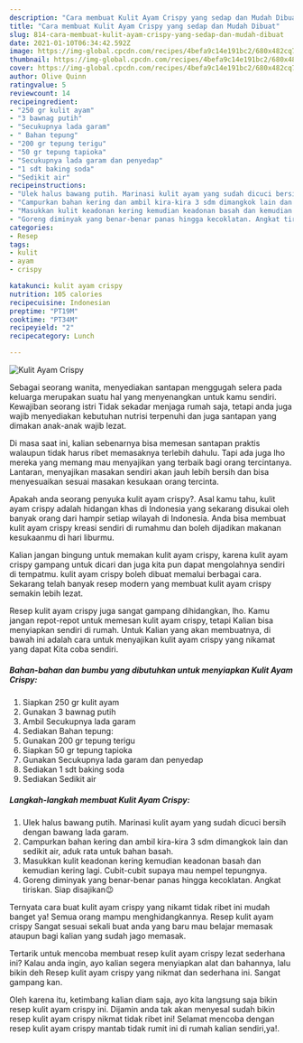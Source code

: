 ```yaml
---
description: "Cara membuat Kulit Ayam Crispy yang sedap dan Mudah Dibuat"
title: "Cara membuat Kulit Ayam Crispy yang sedap dan Mudah Dibuat"
slug: 814-cara-membuat-kulit-ayam-crispy-yang-sedap-dan-mudah-dibuat
date: 2021-01-10T06:34:42.592Z
image: https://img-global.cpcdn.com/recipes/4befa9c14e191bc2/680x482cq70/kulit-ayam-crispy-foto-resep-utama.jpg
thumbnail: https://img-global.cpcdn.com/recipes/4befa9c14e191bc2/680x482cq70/kulit-ayam-crispy-foto-resep-utama.jpg
cover: https://img-global.cpcdn.com/recipes/4befa9c14e191bc2/680x482cq70/kulit-ayam-crispy-foto-resep-utama.jpg
author: Olive Quinn
ratingvalue: 5
reviewcount: 14
recipeingredient:
- "250 gr kulit ayam"
- "3 bawnag putih"
- "Secukupnya lada garam"
- " Bahan tepung"
- "200 gr tepung terigu"
- "50 gr tepung tapioka"
- "Secukupnya lada garam dan penyedap"
- "1 sdt baking soda"
- "Sedikit air"
recipeinstructions:
- "Ulek halus bawang putih. Marinasi kulit ayam yang sudah dicuci bersih dengan bawang lada garam."
- "Campurkan bahan kering dan ambil kira-kira 3 sdm dimangkok lain dan sedikit air, aduk rata untuk bahan basah."
- "Masukkan kulit keadonan kering kemudian keadonan basah dan kemudian kering lagi. Cubit-cubit supaya mau nempel tepungnya."
- "Goreng diminyak yang benar-benar panas hingga kecoklatan. Angkat tiriskan. Siap disajikan😉"
categories:
- Resep
tags:
- kulit
- ayam
- crispy

katakunci: kulit ayam crispy 
nutrition: 105 calories
recipecuisine: Indonesian
preptime: "PT19M"
cooktime: "PT34M"
recipeyield: "2"
recipecategory: Lunch

---
```



![Kulit Ayam Crispy](https://img-global.cpcdn.com/recipes/4befa9c14e191bc2/680x482cq70/kulit-ayam-crispy-foto-resep-utama.jpg)

Sebagai seorang wanita, menyediakan santapan menggugah selera pada keluarga merupakan suatu hal yang menyenangkan untuk kamu sendiri. Kewajiban seorang istri Tidak sekadar menjaga rumah saja, tetapi anda juga wajib menyediakan kebutuhan nutrisi terpenuhi dan juga santapan yang dimakan anak-anak wajib lezat.

Di masa  saat ini, kalian sebenarnya bisa memesan santapan praktis walaupun tidak harus ribet memasaknya terlebih dahulu. Tapi ada juga lho mereka yang memang mau menyajikan yang terbaik bagi orang tercintanya. Lantaran, menyajikan masakan sendiri akan jauh lebih bersih dan bisa menyesuaikan sesuai masakan kesukaan orang tercinta. 



Apakah anda seorang penyuka kulit ayam crispy?. Asal kamu tahu, kulit ayam crispy adalah hidangan khas di Indonesia yang sekarang disukai oleh banyak orang dari hampir setiap wilayah di Indonesia. Anda bisa membuat kulit ayam crispy kreasi sendiri di rumahmu dan boleh dijadikan makanan kesukaanmu di hari liburmu.

Kalian jangan bingung untuk memakan kulit ayam crispy, karena kulit ayam crispy gampang untuk dicari dan juga kita pun dapat mengolahnya sendiri di tempatmu. kulit ayam crispy boleh dibuat memalui berbagai cara. Sekarang telah banyak resep modern yang membuat kulit ayam crispy semakin lebih lezat.

Resep kulit ayam crispy juga sangat gampang dihidangkan, lho. Kamu jangan repot-repot untuk memesan kulit ayam crispy, tetapi Kalian bisa menyiapkan sendiri di rumah. Untuk Kalian yang akan membuatnya, di bawah ini adalah cara untuk menyajikan kulit ayam crispy yang nikamat yang dapat Kita coba sendiri.

<!--inarticleads1-->

##### Bahan-bahan dan bumbu yang dibutuhkan untuk menyiapkan Kulit Ayam Crispy:

1. Siapkan 250 gr kulit ayam
1. Gunakan 3 bawnag putih
1. Ambil Secukupnya lada garam
1. Sediakan  Bahan tepung:
1. Gunakan 200 gr tepung terigu
1. Siapkan 50 gr tepung tapioka
1. Gunakan Secukupnya lada garam dan penyedap
1. Sediakan 1 sdt baking soda
1. Sediakan Sedikit air




<!--inarticleads2-->

##### Langkah-langkah membuat Kulit Ayam Crispy:

1. Ulek halus bawang putih. Marinasi kulit ayam yang sudah dicuci bersih dengan bawang lada garam.
1. Campurkan bahan kering dan ambil kira-kira 3 sdm dimangkok lain dan sedikit air, aduk rata untuk bahan basah.
1. Masukkan kulit keadonan kering kemudian keadonan basah dan kemudian kering lagi. Cubit-cubit supaya mau nempel tepungnya.
1. Goreng diminyak yang benar-benar panas hingga kecoklatan. Angkat tiriskan. Siap disajikan😉




Ternyata cara buat kulit ayam crispy yang nikamt tidak ribet ini mudah banget ya! Semua orang mampu menghidangkannya. Resep kulit ayam crispy Sangat sesuai sekali buat anda yang baru mau belajar memasak ataupun bagi kalian yang sudah jago memasak.

Tertarik untuk mencoba membuat resep kulit ayam crispy lezat sederhana ini? Kalau anda ingin, ayo kalian segera menyiapkan alat dan bahannya, lalu bikin deh Resep kulit ayam crispy yang nikmat dan sederhana ini. Sangat gampang kan. 

Oleh karena itu, ketimbang kalian diam saja, ayo kita langsung saja bikin resep kulit ayam crispy ini. Dijamin anda tak akan menyesal sudah bikin resep kulit ayam crispy nikmat tidak ribet ini! Selamat mencoba dengan resep kulit ayam crispy mantab tidak rumit ini di rumah kalian sendiri,ya!.


